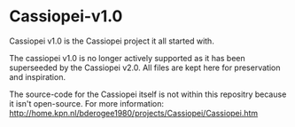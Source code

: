 # Cassiopei-v1.0
Cassiopei v1.0 is the Cassiopei project it all started with.

The cassiopei v1.0 is no longer actively supported as it has been superseeded by the Cassiopei v2.0.
All files are kept here for preservation and inspiration.

The source-code for the Cassiopei itself is not within this repositry because it isn't open-source.
For more information: http://home.kpn.nl/bderogee1980/projects/Cassiopei/Cassiopei.htm
